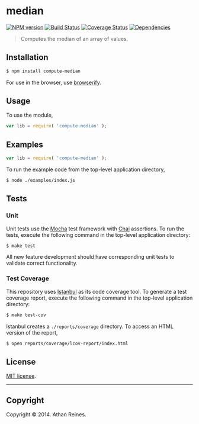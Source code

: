 median
===
[![NPM version][npm-image]][npm-url] [![Build Status][travis-image]][travis-url] [![Coverage Status][coveralls-image]][coveralls-url] [![Dependencies][dependencies-image]][dependencies-url]

> Computes the median of an array of values.


## Installation

``` bash
$ npm install compute-median
```

For use in the browser, use [browserify](https://github.com/substack/node-browserify).


## Usage

To use the module,

``` javascript
var lib = require( 'compute-median' );
```


## Examples

``` javascript
var lib = require( 'compute-median' );
```

To run the example code from the top-level application directory,

``` bash
$ node ./examples/index.js
```


## Tests

### Unit

Unit tests use the [Mocha](http://visionmedia.github.io/mocha) test framework with [Chai](http://chaijs.com) assertions. To run the tests, execute the following command in the top-level application directory:

``` bash
$ make test
```

All new feature development should have corresponding unit tests to validate correct functionality.


### Test Coverage

This repository uses [Istanbul](https://github.com/gotwarlost/istanbul) as its code coverage tool. To generate a test coverage report, execute the following command in the top-level application directory:

``` bash
$ make test-cov
```

Istanbul creates a `./reports/coverage` directory. To access an HTML version of the report,

``` bash
$ open reports/coverage/lcov-report/index.html
```


## License

[MIT license](http://opensource.org/licenses/MIT). 


---
## Copyright

Copyright &copy; 2014. Athan Reines.


[npm-image]: http://img.shields.io/npm/v/compute-median.svg
[npm-url]: https://npmjs.org/package/compute-median

[travis-image]: http://img.shields.io/travis/compute-io/median/master.svg
[travis-url]: https://travis-ci.org/compute-io/median

[coveralls-image]: https://img.shields.io/coveralls/compute-io/median/master.svg
[coveralls-url]: https://coveralls.io/r/compute-io/median?branch=master

[dependencies-image]: http://img.shields.io/david/compute-io/median.svg
[dependencies-url]: https://david-dm.org/compute-io/median

[dev-dependencies-image]: http://img.shields.io/david/dev/compute-io/median.svg
[dev-dependencies-url]: https://david-dm.org/dev/compute-io/median

[github-issues-image]: http://img.shields.io/github/issues/compute-io/median.svg
[github-issues-url]: https://github.com/compute-io/median/issues